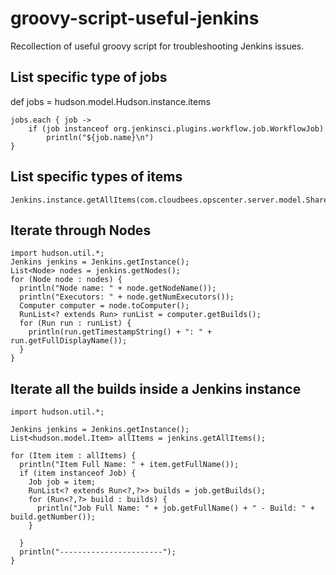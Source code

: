 # groovy-script-useful-jenkins
Recollection of useful groovy script for troubleshooting Jenkins issues.

## List specific type of jobs

def jobs = hudson.model.Hudson.instance.items

```
jobs.each { job ->
    if (job instanceof org.jenkinsci.plugins.workflow.job.WorkflowJob)
    	println("${job.name}\n")
}
```

## List specific types of items

```
Jenkins.instance.getAllItems(com.cloudbees.opscenter.server.model.SharedSlave.class)
```

## Iterate through Nodes

```
import hudson.util.*;
Jenkins jenkins = Jenkins.getInstance();
List<Node> nodes = jenkins.getNodes();
for (Node node : nodes) {
  println("Node name: " + node.getNodeName());
  println("Executors: " + node.getNumExecutors());
  Computer computer = node.toComputer();
  RunList<? extends Run> runList = computer.getBuilds();
  for (Run run : runList) {
    println(run.getTimestampString() + ": " + run.getFullDisplayName());
  }
}
```

## Iterate all the builds inside a Jenkins instance

```
import hudson.util.*;

Jenkins jenkins = Jenkins.getInstance();
List<hudson.model.Item> allItems = jenkins.getAllItems();

for (Item item : allItems) {
  println("Item Full Name: " + item.getFullName());
  if (item instanceof Job) {
    Job job = item;
    RunList<? extends Run<?,?>> builds = job.getBuilds();
    for (Run<?,?> build : builds) {
      println("Job Full Name: " + job.getFullName() + " - Build: " + build.getNumber());
    }

  }
  println("-----------------------");
}
```